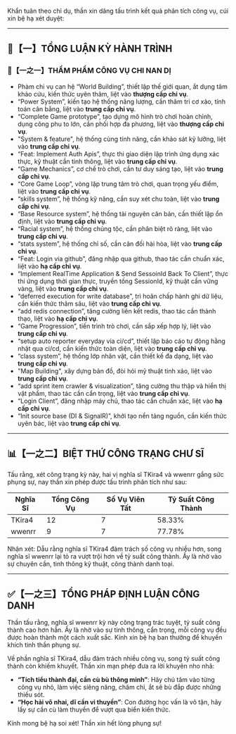 Khẩn tuân theo chỉ dụ, thần xin dâng tấu trình kết quả phân tích công vụ, cúi xin bệ hạ xét duyệt:

---

## 🧾【一】TỔNG LUẬN KỲ HÀNH TRÌNH

### 🧠【一之一】THẨM PHẨM CÔNG VỤ CHI NAN DỊ

- Phàm chi vụ can hệ “World Building”, thiết lập thế giới quan, ắt dụng tâm khảo cứu, kiến thức uyên thâm, liệt vào **thượng cấp chi vụ**.
- “Power System”, kiến tạo hệ thống năng lượng, cần thâm tri cơ xảo, tính toán cân bằng, liệt vào **trung cấp chi vụ**.
- “Complete Game prototype”, tạo dựng mô hình trò chơi hoàn chỉnh, dụng công phu to lớn, cần phối hợp đa phương, liệt vào **thượng cấp chi vụ**.
- "System & feature", hệ thống cùng tính năng, cần khảo sát kỹ lưỡng, liệt vào **trung cấp chi vụ**.
- “Feat: Implement Auth Apis”, thực thi giao diện lập trình ứng dụng xác thực, kỹ thuật cần tinh thông, liệt vào **trung cấp chi vụ**.
- “Game Mechanics”, cơ chế trò chơi, cần tư duy sáng tạo, liệt vào **trung cấp chi vụ**.
- “Core Game Loop”, vòng lặp trung tâm trò chơi, quan trọng yếu điểm, liệt vào **trung cấp chi vụ**.
- “skills system”, hệ thống kỹ năng, cần suy xét chu toàn, liệt vào **trung cấp chi vụ**.
- “Base Resource system”, hệ thống tài nguyên căn bản, cần thiết lập ổn định, liệt vào **trung cấp chi vụ**.
- “Racial system”, hệ thống chủng tộc, cần phân biệt rõ ràng, liệt vào **trung cấp chi vụ**.
- “stats system”, hệ thống chỉ số, cần cân đối hài hòa, liệt vào **trung cấp chi vụ**.
- “Feat: Login via github”, đăng nhập qua github, thao tác cần chuẩn xác, liệt vào **hạ cấp chi vụ**.
- “Implement RealTime Application & Send SessoinId Back To Client”, thực thi ứng dụng thời gian thực, truyền tống SessionId, kỹ thuật cần vững vàng, liệt vào **trung cấp chi vụ**.
- “deferred execution for write database”, trì hoãn chấp hành ghi dữ liệu, cần kiến thức thâm sâu, liệt vào **trung cấp chi vụ**.
- “add redis connection”, tăng cường liên kết redis, thao tác cần thành thạo, liệt vào **hạ cấp chi vụ**.
- “Game Progression”, tiến trình trò chơi, cần sắp xếp hợp lý, liệt vào **trung cấp chi vụ**.
- “setup auto reporter everyday via ci/cd”, thiết lập báo cáo tự động hằng nhật qua ci/cd, cần kiến thức toàn diện, liệt vào **trung cấp chi vụ**.
- “class system”, hệ thống lớp nhân vật, cần thiết kế đa dạng, liệt vào **trung cấp chi vụ**.
- "Map Building", xây dựng bản đồ, đòi hỏi mỹ thuật tinh xảo, liệt vào **trung cấp chi vụ**.
- “add sprint item crawler & visualization”, tăng cường thu thập và hiển thị vật phẩm, thao tác cần cẩn trọng, liệt vào **trung cấp chi vụ**.
- “Login Client”, đăng nhập máy chủ, thao tác cần chuẩn xác, liệt vào **hạ cấp chi vụ**.
- “Init source base (DI & SignalR)”, khởi tạo nền tảng nguồn, cần kiến thức uyên bác, liệt vào **trung cấp chi vụ**.

---

## 📊【一之二】BIỆT THỨ CÔNG TRẠNG CHƯ SĨ

Tấu rằng, xét công trạng kỳ này, hai vị nghĩa sĩ TKira4 và wwenrr gắng sức phụng sự, nay thần xin phép được tấu trình phân tích như sau:

| Nghĩa Sĩ | Tổng Công Vụ | Số Vụ Viên Tất | Tỷ Suất Công Thành |
|---|---|---|---|
| TKira4 | 12 | 7 | 58.33% |
| wwenrr | 9 | 7 | 77.78% |

Nhận xét: Dẫu rằng nghĩa sĩ TKira4 đảm trách số công vụ nhiều hơn, song nghĩa sĩ wwenrr lại tỏ ra vượt trội hơn về tỷ suất công thành. Ấy là nhờ vào sự chuyên cần, tinh thông kỹ thuật, công thành danh toại.

---

## ✅【一之三】TỔNG PHÁP ĐỊNH LUẬN CÔNG DANH

Thần tấu rằng, nghĩa sĩ wwenrr kỳ này công trạng trác tuyệt, tỷ suất công thành cao hơn hẳn. Ấy là nhờ vào sự tinh thông, cẩn trọng, mỗi công vụ đều được hoàn thành một cách xuất sắc. Kính xin bệ hạ ban thưởng để khuyến khích tinh thần phụng sự.

Về phần nghĩa sĩ TKira4, dẫu đảm trách nhiều công vụ, song tỷ suất công thành còn khiếm khuyết. Thần xin mạn phép đưa ra lời khuyên nho nhã:

*   **“Tích tiểu thành đại, cần cù bù thông minh”**: Hãy chú tâm vào từng công vụ nhỏ, làm việc siêng năng, chăm chỉ, ắt sẽ bù đắp được những thiếu sót.
*   **“Học hải vô nhai, dĩ cần vi thuyền”**: Con đường học vấn là vô tận, hãy lấy sự cần cù làm thuyền để vượt qua biển kiến thức.

Kính mong bệ hạ soi xét! Thần xin hết lòng phụng sự!
